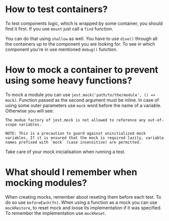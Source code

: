 # How to test containers?

To test components logic, which is wrapped by some container, you should find it first. If you use `mount` just call a `find` function.

You can do that using `shallow` as well. You have to use `dive()` through all the containers up to the component you are looking for. To see in which component you're in use mentioned `debug()` function.

# How to mock a container to prevent using some heavy functions?

To mock a module you can use `jest.mock('path/to/the/module', () => mock)`. Function passed as the second argument must be inline. In case of using some outer parameters use `mock` word before the name of a variable. Otherwise you will see:

```
The modue factory of jest.mock is not allowed to reference any out-of-scope variables.

NOTE: This is a precaution to guard against uninitialized mock variables. If it is ensured that the mock is required lazily, variable names prefixed with `mock` (case insensitive) are permitted.
```

Take care of your mock inicialisation when running a test.

# What should I remember when mocking modules?

When creating mocks, remember about reseting them before each test. To do so use `beforeEach(fn)`. When using a function as a mock you can use `mockRestore`, to reset mock and loose its implementation if it was specified. To remember the implementation use `mockReset`.
